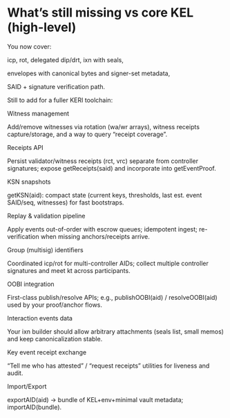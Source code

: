 # What’s still missing vs core KEL (high-level)

You now cover:

icp, rot, delegated dip/drt, ixn with seals,

envelopes with canonical bytes and signer-set metadata,

SAID + signature verification path.

Still to add for a fuller KERI toolchain:

Witness management

Add/remove witnesses via rotation (wa/wr arrays), witness receipts capture/storage, and a way to query “receipt coverage”.

Receipts API

Persist validator/witness receipts (rct, vrc) separate from controller signatures; expose getReceipts(said) and incorporate into getEventProof.

KSN snapshots

getKSN(aid): compact state (current keys, thresholds, last est. event SAID/seq, witnesses) for fast bootstraps.

Replay & validation pipeline

Apply events out-of-order with escrow queues; idempotent ingest; re-verification when missing anchors/receipts arrive.

Group (multisig) identifiers

Coordinated icp/rot for multi-controller AIDs; collect multiple controller signatures and meet kt across participants.

OOBI integration

First-class publish/resolve APIs; e.g., publishOOBI(aid) / resolveOOBI(aid) used by your proof/anchor flows.

Interaction events data

Your ixn builder should allow arbitrary attachments (seals list, small memos) and keep canonicalization stable.

Key event receipt exchange

“Tell me who has attested” / “request receipts” utilities for liveness and audit.

Import/Export

exportAID(aid) → bundle of KEL+env+minimal vault metadata; importAID(bundle).